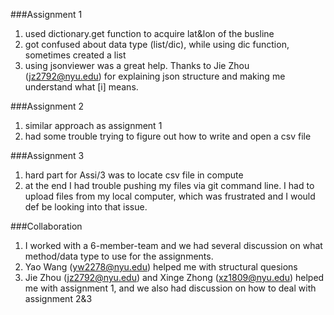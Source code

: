 ###Assignment 1
1. used dictionary.get function to acquire lat&lon of the busline
2. got confused about data type (list/dic), while using dic function, sometimes created a list
3. using jsonviewer was a great help. Thanks to Jie Zhou (jz2792@nyu.edu) for explaining json structure and making me understand what [i] means.

###Assignment 2
1. similar approach as assignment 1
2. had some trouble trying to figure out how to write and open a csv file

###Assignment 3
1. hard part for Assi/3 was to locate csv file in compute
2. at the end I had trouble pushing my files via git command line. I had to upload files from my local computer, which was frustrated and I would def be looking into that issue. 

###Collaboration
1. I worked with a 6-member-team and we had several discussion on what method/data type to use for the assignments.
2. Yao Wang (yw2278@nyu.edu) helped me with structural quesions
3. Jie Zhou (jz2792@nyu.edu) and Xinge Zhong (xz1809@nyu.edu) helped me with assignment 1, and we also had discussion on how to deal with assignment 2&3
